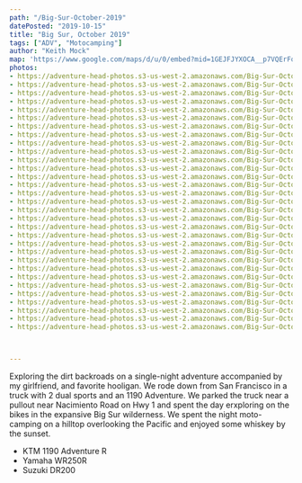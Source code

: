 ```yaml
---
path: "/Big-Sur-October-2019"
datePosted: "2019-10-15"
title: "Big Sur, October 2019"
tags: ["ADV", "Motocamping"]
author: "Keith Mock"
map: 'https://www.google.com/maps/d/u/0/embed?mid=1GEJFJYXOCA__p7VQErFqNdeF8ZUwuCaD'
photos:
- https://adventure-head-photos.s3-us-west-2.amazonaws.com/Big-Sur-October-2019/IMG_3285.jpeg
- https://adventure-head-photos.s3-us-west-2.amazonaws.com/Big-Sur-October-2019/IMG_0032.jpeg
- https://adventure-head-photos.s3-us-west-2.amazonaws.com/Big-Sur-October-2019/IMG_0053.jpeg
- https://adventure-head-photos.s3-us-west-2.amazonaws.com/Big-Sur-October-2019/IMG_0056.jpeg
- https://adventure-head-photos.s3-us-west-2.amazonaws.com/Big-Sur-October-2019/IMG_0063.jpeg
- https://adventure-head-photos.s3-us-west-2.amazonaws.com/Big-Sur-October-2019/IMG_0072.jpeg
- https://adventure-head-photos.s3-us-west-2.amazonaws.com/Big-Sur-October-2019/IMG_0074.jpeg
- https://adventure-head-photos.s3-us-west-2.amazonaws.com/Big-Sur-October-2019/IMG_0076.jpeg
- https://adventure-head-photos.s3-us-west-2.amazonaws.com/Big-Sur-October-2019/IMG_0087.jpeg
- https://adventure-head-photos.s3-us-west-2.amazonaws.com/Big-Sur-October-2019/IMG_0091.jpeg
- https://adventure-head-photos.s3-us-west-2.amazonaws.com/Big-Sur-October-2019/IMG_0096.jpeg
- https://adventure-head-photos.s3-us-west-2.amazonaws.com/Big-Sur-October-2019/IMG_0097.jpeg
- https://adventure-head-photos.s3-us-west-2.amazonaws.com/Big-Sur-October-2019/IMG_0103.jpeg
- https://adventure-head-photos.s3-us-west-2.amazonaws.com/Big-Sur-October-2019/IMG_0104.jpeg
- https://adventure-head-photos.s3-us-west-2.amazonaws.com/Big-Sur-October-2019/IMG_0120.jpeg
- https://adventure-head-photos.s3-us-west-2.amazonaws.com/Big-Sur-October-2019/IMG_0124.jpeg
- https://adventure-head-photos.s3-us-west-2.amazonaws.com/Big-Sur-October-2019/IMG_0137.jpeg
- https://adventure-head-photos.s3-us-west-2.amazonaws.com/Big-Sur-October-2019/IMG_0152.jpeg
- https://adventure-head-photos.s3-us-west-2.amazonaws.com/Big-Sur-October-2019/IMG_3287.jpeg
- https://adventure-head-photos.s3-us-west-2.amazonaws.com/Big-Sur-October-2019/IMG_3288.jpeg
- https://adventure-head-photos.s3-us-west-2.amazonaws.com/Big-Sur-October-2019/IMG_3289.jpeg
- https://adventure-head-photos.s3-us-west-2.amazonaws.com/Big-Sur-October-2019/IMG_3291.jpeg
- https://adventure-head-photos.s3-us-west-2.amazonaws.com/Big-Sur-October-2019/IMG_3292.jpeg
- https://adventure-head-photos.s3-us-west-2.amazonaws.com/Big-Sur-October-2019/IMG_3293.jpeg
- https://adventure-head-photos.s3-us-west-2.amazonaws.com/Big-Sur-October-2019/IMG_3294.jpeg
- https://adventure-head-photos.s3-us-west-2.amazonaws.com/Big-Sur-October-2019/IMG_3296.jpeg
- https://adventure-head-photos.s3-us-west-2.amazonaws.com/Big-Sur-October-2019/IMG_3297.jpeg
- https://adventure-head-photos.s3-us-west-2.amazonaws.com/Big-Sur-October-2019/IMG_3298.jpeg
- https://adventure-head-photos.s3-us-west-2.amazonaws.com/Big-Sur-October-2019/IMG_3206.jpeg
- https://adventure-head-photos.s3-us-west-2.amazonaws.com/Big-Sur-October-2019/IMG_3207.jpeg
- https://adventure-head-photos.s3-us-west-2.amazonaws.com/Big-Sur-October-2019/IMG_3242.jpeg



---
```


Exploring the dirt backroads on a single-night adventure accompanied by my girlfriend, and favorite hooligan. We rode down from San Francisco in a truck with 2 dual sports and an 1190 Adventure. We parked the truck near a pullout near Nacimiento Road on Hwy 1 and spent the day erxploring on the bikes in the expansive Big Sur wilderness. We spent the night moto-camping on a hilltop overlooking the Pacific and enjoyed some whiskey by the sunset.

- KTM 1190 Adventure R
- Yamaha WR250R
- Suzuki DR200
